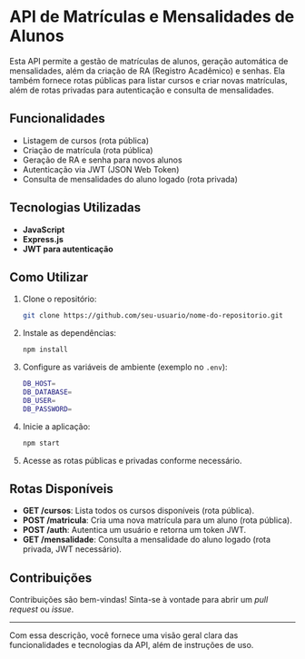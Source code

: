 # API de Matrículas e Mensalidades de Alunos

Esta API permite a gestão de matrículas de alunos, geração automática de mensalidades, além da criação de RA (Registro Acadêmico) e senhas. Ela também fornece rotas públicas para listar cursos e criar novas matrículas, além de rotas privadas para autenticação e consulta de mensalidades.

## Funcionalidades
- Listagem de cursos (rota pública)
- Criação de matrícula (rota pública)
- Geração de RA e senha para novos alunos
- Autenticação via JWT (JSON Web Token)
- Consulta de mensalidades do aluno logado (rota privada)

## Tecnologias Utilizadas
- **JavaScript**
- **Express.js**
- **JWT para autenticação**

## Como Utilizar
1. Clone o repositório:
   ```bash
   git clone https://github.com/seu-usuario/nome-do-repositorio.git
   ```

2. Instale as dependências:
   ```bash
   npm install
   ```

3. Configure as variáveis de ambiente (exemplo no `.env`):
   ```bash
   DB_HOST= 
   DB_DATABASE= 
   DB_USER= 
   DB_PASSWORD= 
   ```

4. Inicie a aplicação:
   ```bash
   npm start
   ```

5. Acesse as rotas públicas e privadas conforme necessário.

## Rotas Disponíveis
- **GET /cursos**: Lista todos os cursos disponíveis (rota pública).
- **POST /matricula**: Cria uma nova matrícula para um aluno (rota pública).
- **POST /auth**: Autentica um usuário e retorna um token JWT.
- **GET /mensalidade**: Consulta a mensalidade do aluno logado (rota privada, JWT necessário).

## Contribuições
Contribuições são bem-vindas! Sinta-se à vontade para abrir um *pull request* ou *issue*.

---

Com essa descrição, você fornece uma visão geral clara das funcionalidades e tecnologias da API, além de instruções de uso.
